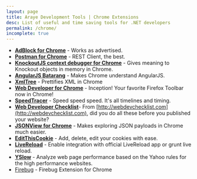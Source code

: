 ```yaml
---
layout: page
title: Araye Development Tools | Chrome Extensions
desc: List of useful and time saving tools for .NET developers
permalink: /chrome/
incomplete: true
---
```

 
 

*   [**AdBlock for Chrome**](https://chrome.google.com/webstore/detail/adblock/gighmmpiobklfepjocnamgkkbiglidom) - Works as advertised.
*   [**Postman for Chrome**](https://chrome.google.com/webstore/detail/postman-rest-client/fdmmgilgnpjigdojojpjoooidkmcomcm) - REST Client, the best.
*   [**KnockoutJS context debugger for Chrome**](https://chrome.google.com/webstore/detail/knockoutjs-context-debugg/oddcpmchholgcjgjdnfjmildmlielhof) - Gives meaning to Knockout objects in memory in Chrome.
*   [**AngularJS Batarang**](https://chrome.google.com/webstore/detail/angularjs-batarang/ighdmehidhipcmcojjgiloacoafjmpfk?hl=en) - Makes Chrome understand AngularJS.
*   [**XmlTree**](https://chrome.google.com/webstore/detail/xml-tree/gbammbheopgpmaagmckhpjbfgdfkpadb) - Prettifies XML in Chrome
*   [**Web Developer for Chrome**](https://chrome.google.com/webstore/detail/web-developer/bfbameneiokkgbdmiekhjnmfkcnldhhm) - Inception! Your favorite Firefox Toolbar now in Chrome!
*   [**SpeedTracer**](https://chrome.google.com/webstore/detail/speed-tracer-by-google/ognampngfcbddbfemdapefohjiobgbdl) - Speed speed speed. It's all timelines and timing.
*   [**Web Developer Checklist**](https://chrome.google.com/webstore/detail/web-developer-checklist/iahamcpedabephpcgkeikbclmaljebjp)- From [http://webdevchecklist.com](http://webdevchecklist.com), did you do all these before you published your website?
*   [**JSONView for Chrome**](https://chrome.google.com/webstore/detail/chklaanhfefbnpoihckbnefhakgolnmc) - Makes exploring JSON payloads in Chrome much easier.
*   [**EditThisCookie**](https://chrome.google.com/webstore/detail/editthiscookie/fngmhnnpilhplaeedifhccceomclgfbg) - Add, delete, edit your cookies with ease.
*   [**LiveReload**](https://chrome.google.com/webstore/detail/livereload/jnihajbhpnppcggbcgedagnkighmdlei) - Enable integration with official LiveReload app or grunt live reload.
*   [**YSlow**](https://chrome.google.com/webstore/detail/yslow/ninejjcohidippngpapiilnmkgllmakh) - Analyze web page performance based on the Yahoo rules for the high performance websites.
*   [Firebug](http://getfirebug.com/releases/lite/chrome/) - Firebug Extension for Chrome
